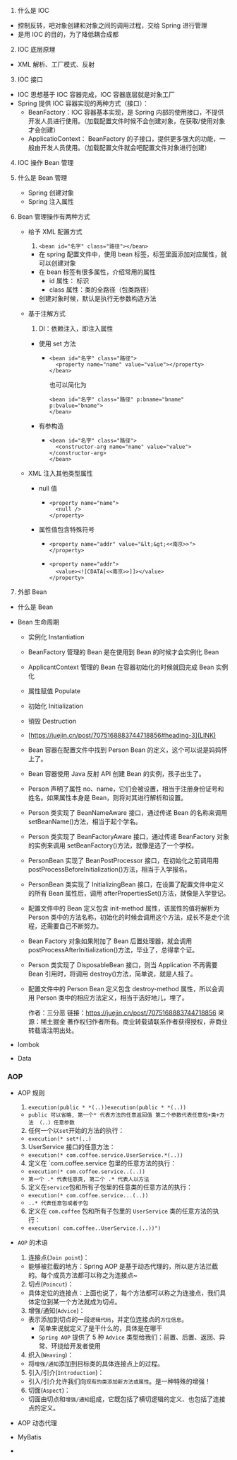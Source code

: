 1. 什么是 IOC

- 控制反转，吧对象创建和对象之间的调用过程，交给 Spring 进行管理
- 是用 IOC 的目的，为了降低耦合成都

2. IOC 底层原理

- XML 解析、工厂模式、反射

3. IOC 接口

- IOC 思想基于 IOC 容器完成，IOC 容器底层就是对象工厂
- Spring 提供 IOC 容器实现的两种方式（接口）：
  - BeanFactory：IOC 容器基本实现，是 Spring 内部的使用接口，不提供开发人员进行使用。（加载配置文件时候不会创建对象，在获取/使用对象才会创建）
  - ApplicatioContext： BeanFactory 的子接口，提供更多强大的功能，一般由开发人员使用。（加载配置文件就会吧配置文件对象进行创建）

4. IOC 操作 Bean 管理
1. 什么是 Bean 管理
   - Spring 创建对象
   - Spring 注入属性
1. Bean 管理操作有两种方式

   - 给予 XML 配置方式
     1. `<bean id="名字" class="路径"></bean>`
     - 在 spring 配置文件中，使用 bean 标签，标签里面添加对应属性，就可以创建对象
     - 在 bean 标签有很多属性，介绍常用的属性
       - id 属性： 标识
       - class 属性：类的全路径（包类路径）
     - 创建对象时候，默认是执行无参数构造方法
   - 基于注解方式

     1. DI：依赖注入，即注入属性

     - 使用 set 方法

       - ```
         <bean id="名字" class="路径">
           <property name="name" value="value"></property>
         </bean>
         ```
         也可以简化为
         ```
         <bean id="名字" class="路径" p:bname="bname" p:bvalue="bname">
         </bean>
         ```

     - 有参构造
       - ```
         <bean id="名字" class="路径">
           <constructor-arg name="name" value="value"></constructor-arg>
         </bean>
         ```

   - XML 注入其他类型属性

     - null 值
       - ```
         <property name="name">
           <null />
         </property>
         ```
     - 属性值包含特殊符号

       - ```
         <property name="addr" value="&lt;&gt;<<南京>>"></property>
         ```

       - ```
         <property name="addr">
           <value><![CDATA[<<南京>>]]></value>
         </property>
         ```

1. 外部 Bean

- 什么是 Bean
- Bean 生命周期

  - 实例化 Instantiation
  - BeanFactory 管理的 Bean 是在使用到 Bean 的时候才会实例化 Bean
  - ApplicantContext 管理的 Bean 在容器初始化的时候就回完成 Bean 实例化

  - 属性赋值 Populate
  - 初始化 Initialization
  - 销毁 Destruction
  - [https://juejin.cn/post/7075168883744718856#heading-3](LINK)
  - Bean 容器在配置文件中找到 Person Bean 的定义，这个可以说是妈妈怀上了。
  - Bean 容器使用 Java 反射 API 创建 Bean 的实例，孩子出生了。
  - Person 声明了属性 no、name，它们会被设置，相当于注册身份证号和姓名。如果属性本身是 Bean，则将对其进行解析和设置。
  - Person 类实现了 BeanNameAware 接口，通过传递 Bean 的名称来调用 setBeanName()方法，相当于起个学名。
  - Person 类实现了 BeanFactoryAware 接口，通过传递 BeanFactory 对象的实例来调用 setBeanFactory()方法，就像是选了一个学校。
  - PersonBean 实现了 BeanPostProcessor 接口，在初始化之前调用用 postProcessBeforeInitialization()方法，相当于入学报名。
  - PersonBean 类实现了 InitializingBean 接口，在设置了配置文件中定义的所有 Bean 属性后，调用 afterPropertiesSet()方法，就像是入学登记。
  - 配置文件中的 Bean 定义包含 init-method 属性，该属性的值将解析为 Person 类中的方法名称，初始化的时候会调用这个方法，成长不是走个流程，还需要自己不断努力。
  - Bean Factory 对象如果附加了 Bean 后置处理器，就会调用 postProcessAfterInitialization()方法，毕业了，总得拿个证。
  - Person 类实现了 DisposableBean 接口，则当 Application 不再需要 Bean 引用时，将调用 destroy()方法，简单说，就是人挂了。
  - 配置文件中的 Person Bean 定义包含 destroy-method 属性，所以会调用 Person 类中的相应方法定义，相当于选好地儿，埋了。

    作者：三分恶
    链接：https://juejin.cn/post/7075168883744718856
    来源：稀土掘金
    著作权归作者所有。商业转载请联系作者获得授权，非商业转载请注明出处。

- lombok
- Data

### AOP

- AOP 规则
  1. `execution(public * *(..))execution(public * *(..))`
  - `public 可以省略, 第一个* 代表方法的任意返回值 第二个参数代表任意包+类+方法 （..）任意参数`
  2. 任何一个以`set`开始的方法的执行：
  - `execution(* set*(..)`
  3. UserService 接口的任意方法：
  - `execution(* com.coffee.service.UserService.*(..))`
  4. 定义在 `com.coffee.service 包里的任意方法的执行：
  - `execution(* com.coffee.service..(..))`
  - `第一个 .* 代表任意类, 第二个 .* 代表人以方法`
  5. 定义在`service`包和所有子包里的任意类的任意方法的执行：
  - `execution(* com.coffee.service...(..))`
  - `..* 代表任意包或者子包`
  6. 定义在 `com.coffee` 包和所有子包里的 `UserService` 类的任意方法的执行：
  - `execution( com.coffee..UserService.(..))")`
- `AOP` 的术语

  1. 连接点(`Join point`)：

  - 能够被拦截的地方：Spring AOP 是基于动态代理的，所以是方法拦截的。每个成员方法都可以称之为连接点~

  2. 切点(`Poincut`)：

  - 具体定位的连接点：上面也说了，每个方法都可以称之为连接点，我们具体定位到某一个方法就成为切点。

  3. 增强/通知(`Advice`)：

  - 表示添加到切点的一段`逻辑代码`，并定位连接点的`方位信息`。
    - 简单来说就定义了是干什么的，具体是在哪干
    - `Spring AOP` 提供了 5 种 `Advice` 类型给我们：前置、后置、返回、异常、环绕给开发者使用

  4. 织入(`Weaving`)：

  - 将`增强/通知`添加到目标类的具体连接点上的过程。

  5. 引入/引介(`Introduction`)：

  - 引入/引介允许我们向`现有的类添加新方法或属性`。是一种特殊的增强！

  6. 切面(`Aspect`)：

  - 切面由切点和`增强/通知`组成，它既包括了横切逻辑的定义、也包括了连接点的定义。

- AOP 动态代理

- MyBatis
-
